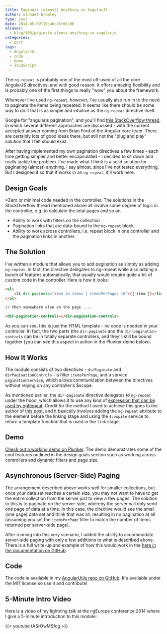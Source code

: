 ```yaml
---
title: Paginate (almost) Anything in AngularJS
author: michael-bromley
type: post
date: 2014-05-09T19:46:45+00:00
aliases:
  - blog/108/paginate-almost-anything-in-angularjs
categories:
  - post
tags:
  - AngularJS
  - code
  - demo
  - JavaScript
---
```

The `ng-repeat` is probably one of the most oft-used of all the core AngularJS directives, and with good reason. It offers amazing flexibility and is probably one of the first things to really "wow" you about the framework.

Whenever I've used `ng-repeat`, however, I've usually also run in to the need to paginate the items being repeated. It seems like there should be some way to do it that is as simple and intuitive as the `ng-repeat` directive itself.

Google for "angularjs pagination", and you'll find [this StackOverflow thread](http://stackoverflow.com/questions/10816073/how-to-do-paging-in-angularjs), in which several different approaches are discussed - with the current accepted answer coming from Brian Ford of the Angular core team. There are certainly lots of good ideas there, but still not the "plug and play" solution that I felt should exist.

After having implemented my own pagination directives a few times - each time getting simpler and better encapsulated - I decided to sit down and really tackle the problem. I've made what I think is a solid solution for paginating (almost) anything. I say almost, since I've not tested everything. But I designed it so that if works in an `ng-repeat`, it'll work here.

## Design Goals

*Zero or minimal code needed in the controller. The solutions in the StackOverflow thread mentioned above all involve some degree of logic in the controller, e.g. to calculate the total pages and so on.
* Ability to work with filters on the collection
* Pagination links that are data-bound to the <code>ng-repeat</code> block.
* Ability to work across controllers, i.e. repeat block in one controller and the pagination links in another.

## The Solution

I've written a module that allows you to add pagination as simply as adding `ng-repeat`. In fact, the directive delegates to ng-repeat while also adding a bunch of features automatically, that usually would require quite a bit of custom code in the controller. Here is how it looks:

```HTML
<ul>
    <li dir-paginate="item in items | itemsPerPage: 10">{{ item }}</li>
</ul>

// then somewhere else on the page ....

<dir-pagination-controls></dir-pagination-controls>
```

As you can see, this is just the HTML template - no code is needed in your controller. In fact, the two parts (the `dir-paginate` and the `dir-pagination-controls` can be in totally separate controllers, and they'll still be bound together (you can see this aspect in action in the Plunker demo below).

## How It Works

The module consists of two directives - `dirPaginate` and `dirPaginationControls` - a filter `itemsPerPage`, and a service `paginationService`, which allows communication between the directives without relying on any controller's $scope.

As mentioned earlier, the `dir-paginate` directive delegates to `ng-repeat` under the hood, which allows it to use any kind of [expression that can be used by ngRepeat](https://docs.angularjs.org/api/ng/directive/ngRepeat). Credit for the method I used to achieve this goes to the author of [this post](https://groups.google.com/d/msg/angular/an9QpzqIYiM/r8v-3W1X5vcJ), and it basically involves adding the `ng-repeat` attribute to the element before the linking stage and using the `$compile` service to return a template function that is used in the `link` stage.

## Demo

[Check out a working demo on Plunker](http://plnkr.co/edit/Wtkv71LIqUR4OhzhgpqL?p=preview). The demo demonstrates some of the cool features outlined in the design goals section such as working across controllers and dynamic filters and page size.

## Asynchronous (Server-Side) Paging

The arrangement described above works well for smaller collections, but once your data set reaches a certain size, you may not want to have to get the entire collection from the server just to view a few pages. The solution to this is to paginate on the server-side, whereby the server will only send one page of data at a time. In this case, the directive would see the small (one page) data set and think that was all, resulting in no pagination at all (assuming you set the `itemsPerPage` filter to match the number of items returned per server-side page).

After running into this very scenario, I added the ability to accommodate server-side paging with only a few additions to what is described above. There is a full write-up and example of how this would work in the [here in the documentation on GitHub](https://github.com/michaelbromley/angularUtils/tree/master/src/directives/pagination#working-with-asynchronous-data).

## Code

The code is available in my [AngularUtils repo on GitHub](https://github.com/michaelbromley/angularUtils/tree/master/src/directives/pagination). It's available under the MIT license so use it and contribute!

## 5-Minute Intro Video

Here is a video of my lightning talk at the ngEurope conference 2014 where I give a 5-minute introduction to this module:

{{< youtube tASrOwMSfcg >}}
